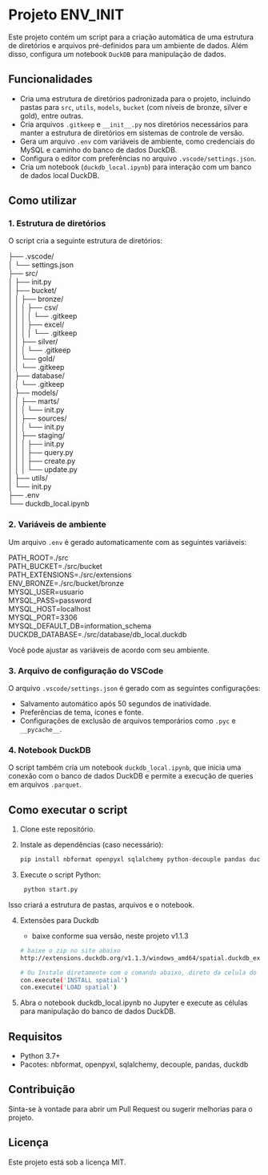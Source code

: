 # Projeto ENV_INIT

Este projeto contém um script para a criação automática de uma estrutura de diretórios e arquivos pré-definidos para um ambiente de dados. Além disso, configura um notebook `DuckDB` para manipulação de dados.

## Funcionalidades

- Cria uma estrutura de diretórios padronizada para o projeto, incluindo pastas para `src`, `utils`, `models`, `bucket` (com níveis de bronze, silver e gold), entre outras.
- Cria arquivos `.gitkeep` e `__init__.py` nos diretórios necessários para manter a estrutura de diretórios em sistemas de controle de versão.
- Gera um arquivo `.env` com variáveis de ambiente, como credenciais do MySQL e caminho do banco de dados DuckDB.
- Configura o editor com preferências no arquivo `.vscode/settings.json`.
- Cria um notebook (`duckdb_local.ipynb`) para interação com um banco de dados local DuckDB.

## Como utilizar

### 1. Estrutura de diretórios

O script cria a seguinte estrutura de diretórios:

├── .vscode/ \
│ └── settings.json \
├── src/ \
│ ├── init.py \
│ ├── bucket/ \
│ │ ├── bronze/ \
│ │ │ ├── csv/ \
│ │ │ │ └── .gitkeep \
│ │ │ ├── excel/ \
│ │ │ │ └── .gitkeep \
│ │ ├── silver/ \
│ │ │ └── .gitkeep \
│ │ └── gold/ \
│ │ └── .gitkeep \
│ ├── database/ \
│ │ └── .gitkeep \
│ ├── models/ \
│ │ ├── marts/ \
│ │ │ └── init.py \
│ │ ├── sources/ \
│ │ │ └── init.py \
│ │ ├── staging/ \
│ │ │ ├── init.py \
│ │ │ ├── query.py \
│ │ │ ├── create.py \
│ │ │ └── update.py \
│ ├── utils/ \
│ └── init.py \
├── .env \
└── duckdb_local.ipynb


### 2. Variáveis de ambiente

Um arquivo `.env` é gerado automaticamente com as seguintes variáveis:

PATH_ROOT=./src \
PATH_BUCKET=./src/bucket \
PATH_EXTENSIONS=./src/extensions \
ENV_BRONZE=./src/bucket/bronze \
MYSQL_USER=usuario \
MYSQL_PASS=password \
MYSQL_HOST=localhost \
MYSQL_PORT=3306 \
MYSQL_DEFAULT_DB=information_schema\
DUCKDB_DATABASE=./src/database/db_local.duckdb



Você pode ajustar as variáveis de acordo com seu ambiente.

### 3. Arquivo de configuração do VSCode

O arquivo `.vscode/settings.json` é gerado com as seguintes configurações:

- Salvamento automático após 50 segundos de inatividade.
- Preferências de tema, ícones e fonte.
- Configurações de exclusão de arquivos temporários como `.pyc` e `__pycache__`.

### 4. Notebook DuckDB

O script também cria um notebook `duckdb_local.ipynb`, que inicia uma conexão com o banco de dados DuckDB e permite a execução de queries em arquivos `.parquet`.

## Como executar o script

1. Clone este repositório.
2. Instale as dependências (caso necessário):
   ```bash
   pip install nbformat openpyxl sqlalchemy python-decouple pandas duckdb
   ```

3. Execute o script Python:
   ```bash
    python start.py
    ```

Isso criará a estrutura de pastas, arquivos e o notebook.

4. Extensões para Duckdb
   - baixe conforme sua versão, neste projeto v1.1.3
   ```bash
   # baixe o zip no site abaixo
   http://extensions.duckdb.org/v1.1.3/windows_amd64/spatial.duckdb_extension.gz

   # Ou Instale diretamente com o comando abaixo, direto da celula do notebook
   con.execute('INSTALL spatial')
   con.execute('LOAD spatial')
   ```

4. Abra o notebook duckdb_local.ipynb no Jupyter e execute as células para manipulação do banco de dados DuckDB.

## Requisitos
- Python 3.7+
- Pacotes: nbformat, openpyxl, sqlalchemy, decouple, pandas, duckdb

## Contribuição
Sinta-se à vontade para abrir um Pull Request ou sugerir melhorias para o projeto.

## Licença
Este projeto está sob a licença MIT.

